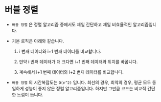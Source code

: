 # 버블 정렬

- `버블 정렬` 은 정렬 알고리즘 중에서도 제일 간단하고 제일 비효율적인 알고리즘입니다.

- 기본 로직은 아래와 같습니다.

    1. i 번째 데이터와 i+1 번째 데이터를 비교합니다. 

    2. 만약 i 번째 데이터가 더 크다면 i+1 번째 데이터와 위치를 바꿉니다.

    3. 계속해서 i+1 번째 데이터와 i+2 번재 데이터를 비교합니다.

- `버블 정렬` 의 시간복잡도는 `O(n^2)` 입니다. 최선의 경우, 최악의 경우, 평균 모두 동일하게 성능이 좋지 않은 정렬 알고리즘입니다. 하지만 그만큼 코드는 비교적 간단한 느낌이 듭니다.